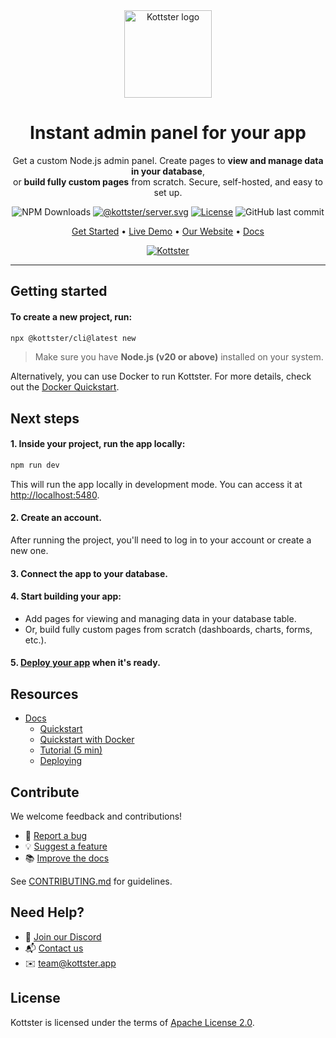 <div align="center" style="border-bottom: none">
    <a href="https://kottster.app"><picture>
        <source media="(prefers-color-scheme: dark)" srcset="https://kottster.app/_next/image?url=%2Flogoline-white.png&w=256&q=75">
        <source media="(prefers-color-scheme: light)" srcset="https://kottster.app/_next/image?url=%2Flogoline.png&w=256&q=75">
        <img alt="Kottster logo" src="https://kottster.app/_next/image?url=%2Flogoline.png&w=256&q=75" width="140" />
    </picture></a>
</div>

<div align="center">

# Instant admin panel for your app

Get a custom Node.js admin panel. Create pages to **view and manage data in your database**, <br />
or **build fully custom pages** from scratch. Secure, self-hosted, and easy to set up.
  
</div>

<div align="center">
  
![NPM Downloads](https://img.shields.io/npm/dm/%40kottster%2Fcli)
[![@kottster/server.svg](https://img.shields.io/npm/v/@kottster/server.svg)](https://www.npmjs.com/package/@kottster/server)
[![License](https://img.shields.io/badge/License-Apache%202.0-blue.svg)](https://opensource.org/licenses/Apache-2.0)
![GitHub last commit](https://img.shields.io/github/last-commit/kottster/kottster)

</div>

<div align="center">

[Get Started](https://kottster.app/docs/) • [Live Demo](https://demo.kottster.app) • [Our Website](https://kottster.app) • [Docs](https://kottster.app/docs/)

[![Kottster](/assets/intro-5.png)](https://youtu.be/JBpLVgkoj-k?si=GJ3IIBmzlgrCLKWs)

</div>

---

## Getting started

#### To create a new project, run:

```bash
npx @kottster/cli@latest new
```

> Make sure you have **Node.js (v20 or above)** installed on your system.

Alternatively, you can use Docker to run Kottster. For more details, check out the [Docker Quickstart](https://kottster.app/docs/quickstart-docker).

## Next steps

#### 1. Inside your project, run the app locally:

```bash
npm run dev
```

This will run the app locally in development mode. You can access it at [http://localhost:5480](http://localhost:5480).

#### 2. Create an account.

After running the project, you'll need to log in to your account or create a new one.

#### 3. Connect the app to your database.

#### 4. Start building your app:

- Add pages for viewing and managing data in your database table.
- Or, build fully custom pages from scratch (dashboards, charts, forms, etc.).

#### 5. [Deploy your app](https://kottster.app/docs/deploying) when it's ready.

## Resources

- [Docs](https://kottster.app/docs/)
  - [Quickstart](https://kottster.app/docs/)
  - [Quickstart with Docker](https://kottster.app/docs/quickstart-docker)
  - [Tutorial (5 min)](https://kottster.app/docs/tutorial/)
  - [Deploying](https://kottster.app/docs/deploying)
 
## Contribute

We welcome feedback and contributions!

- 🐛 [Report a bug](https://github.com/kottster/kottster/issues/new?template=bug_report.md)
- 💡 [Suggest a feature](https://github.com/kottster/kottster/issues/new?template=feature_request.md)
- 📚 [Improve the docs](https://github.com/kottster/kottster/issues/new?template=docs_improvement.md)

See [CONTRIBUTING.md](https://github.com/kottster/kottster/blob/main/CONTRIBUTING.md) for guidelines.

## Need Help?

- 💬 [Join our Discord](https://discord.com/invite/Qce9uUqK98)
- 📬 [Contact us](https://kottster.app/contact-us)
- ✉️ [team@kottster.app](mailto:team@kottster.app)

## License

Kottster is licensed under the terms of [Apache License 2.0](https://github.com/kottster/kottster/blob/main/LICENSE).
